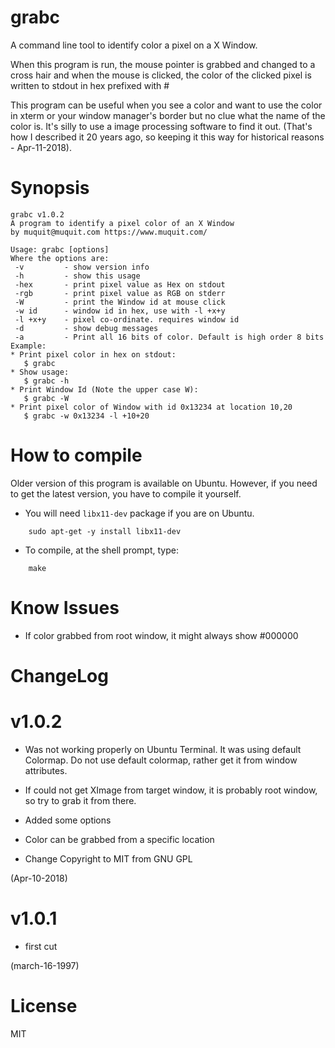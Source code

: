 # grabc
A command line tool to identify color a pixel on a X Window.

When this program is run, the mouse pointer is grabbed and changed to
a cross hair and when the mouse is clicked, the color of the clicked
pixel is written to stdout in hex prefixed with #

This program can be useful when you see a color and want to use the
color in xterm or your window manager's border but no clue what the
name of the color is. It's silly to use a image processing software
to find it out. (That's how I described it 20 years ago, so keeping it this way for historical reasons - Apr-11-2018).

# Synopsis

```
grabc v1.0.2
A program to identify a pixel color of an X Window
by muquit@muquit.com https://www.muquit.com/

Usage: grabc [options]
Where the options are:
 -v         - show version info
 -h         - show this usage
 -hex       - print pixel value as Hex on stdout
 -rgb       - print pixel value as RGB on stderr
 -W         - print the Window id at mouse click
 -w id      - window id in hex, use with -l +x+y
 -l +x+y    - pixel co-ordinate. requires window id
 -d         - show debug messages
 -a         - Print all 16 bits of color. Default is high order 8 bits
Example:
* Print pixel color in hex on stdout:
   $ grabc
* Show usage:
   $ grabc -h
* Print Window Id (Note the upper case W):
   $ grabc -W
* Print pixel color of Window with id 0x13234 at location 10,20
   $ grabc -w 0x13234 -l +10+20
```

# How to compile
Older version of this program is available on Ubuntu. However, if you need to get the latest version, you have to compile it yourself.

* You will need ```libx11-dev``` package if you are on Ubuntu. 
```
    sudo apt-get -y install libx11-dev
```


* To compile, at the shell prompt, type:
```
    make
```    

# Know Issues

* If color grabbed from root window, it might always show #000000


# ChangeLog

# v1.0.2
 * Was not working properly on Ubuntu Terminal. It was using default Colormap. Do not use default colormap, rather get it from window attributes. 
 * If could not get XImage from target window, it is probably root window,
    so try to grab it from there.
* Added some options
* Color can be grabbed from a specific location

* Change Copyright to MIT from GNU GPL

(Apr-10-2018)

# v1.0.1
* first cut

(march-16-1997)


# License

MIT

